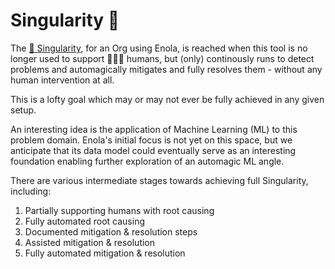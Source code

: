 # Singularity 🔮

The [🔮 Singularity](https://en.wikipedia.org/wiki/Technological_singularity), for an Org using Enola,
is reached when this tool is no longer used to support 🕵🏾‍♀️ humans, but (only) continously runs
to detect problems and automagically mitigates and fully resolves them - without
any human intervention at all.

This is a lofty goal which may or may not ever be fully achieved in any given setup.

An interesting idea is the application of Machine Learning (ML) to this problem domain.
Enola's initial focus is not yet on this space, but we anticipate that its data model
could eventually serve as an interesting foundation enabling further exploration
of an automagic ML angle.

There are various intermediate stages towards achieving full Singularity, including:

1. Partially supporting humans with root causing
1. Fully automated root causing
1. Documented mitigation & resolution steps
1. Assisted mitigation & resolution
1. Fully automated mitigation & resolution
